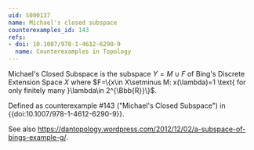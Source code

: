 ```yaml
---
uid: S000137
name: Michael's closed subspace
counterexamples_id: 143
refs:
- doi: 10.1007/978-1-4612-6290-9
  name: Counterexamples in Topology
---
```

Michael's Closed Subspace is the subspace $Y = M \cup F$ of Bing's Discrete Extension Space $X$ where
$F=\{x\in X\setminus M: x(\lambda)=1 \text{ for only finitely many }\lambda\in 2^{\Bbb{R}}\}$.

Defined as counterexample #143 ("Michael's Closed Subspace")
in {{doi:10.1007/978-1-4612-6290-9}}.

See also https://dantopology.wordpress.com/2012/12/02/a-subspace-of-bings-example-g/.
